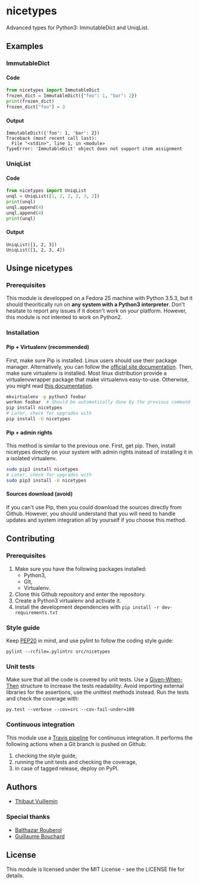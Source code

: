 # nicetypes

Advanced types for Python3: ImmutableDict and UniqList.

## Examples

### ImmutableDict

#### Code

```python
from nicetypes import ImmutableDict
frozen_dict = ImmutableDict({"foo": 1, "bar": 2})
print(frozen_dict)
frozen_dict["foo"] = 3
```

#### Output

```
ImmutableDict({'foo': 1, 'bar': 2})
Traceback (most recent call last):
  File "<stdin>", line 1, in <module>
TypeError: 'ImmutableDict' object does not support item assignment
```

### UniqList

#### Code

```python
from nicetypes import UniqList
unql = UniqList([1, 2, 2, 2, 3, 2])
print(unql)
unql.append(4)
unql.append(4)
print(unql)
```

#### Output

```
UniqList([1, 2, 3])
UniqList([1, 2, 3, 4])
```

## Usinge nicetypes

### Prerequisites

This module is developped on a Fedora 25 machine with Python 3.5.3, but it should theoritically run on **any system with a Python3 interpreter**. Don't hesitate to report any issues if it doesn't work on your platform. However, this module is not intented to work on Python2.

### Installation

#### Pip + Virtualenv (recommended)

First, make sure Pip is installed. Linux users should use their package manager. Alternatively, you can follow the [official site documentation](https://pip.pypa.io/en/stable/installing/). Then, make sure virtualenv is installed. Most linux distribution provide a virtualenvwrapper package that make virtualenvs easy-to-use. Otherwise, you might read [this documentation](https://virtualenv.pypa.io/en/stable/).

```bash
mkvirtualenv -p python3 foobar
workon foobar  # Should be automatically done by the previous command
pip install nicetypes
# Later, check for upgrades with
pip install -U nicetypes
```

#### Pip + admin rights

This method is similar to the previous one. First, get pip. Then, install nicetypes directly on your system with admin rights instead of installing it in a isolated virtualenv.

```bash
sudo pip3 install nicetypes
# Later, check for upgrades with
sudo pip3 install -U nicetypes
```

#### Sources download (avoid)

If you can't use Pip, then you could download the sources directly from Github. However, you should understand that you will need to handle updates and system integration all by yourself if you choose this method.

## Contributing

### Prerequisites

1. Make sure you have the following packages installed:
    - Python3,
    - Git,
    - Virtualenv.
2. Clone this Github repository and enter the repository.
3. Create a Python3 virtualenv and activate it.
4. Install the development dependencies with `pip install -r dev-requirements.txt`

### Style guide

Keep [PEP20](https://www.python.org/dev/peps/pep-0020/#the-zen-of-python) in mind, and use pylint to follow the coding style guide:

```
pylint --rcfile=.pylintrc src/nicetypes
```

### Unit tests

Make sure that all the code is covered by unit tests. Use a [Given-When-Then](https://github.com/cucumber/cucumber/wiki/Given-When-Then) structure to increase the tests readability. Avoid importing external libraries for the assertions, use the unittest methods instead. Run the tests and check the coverage with:

```
py.test --verbose --cov=src --cov-fail-under=100
```

### Continuous integration

This module use a [Travis pipeline](https://travis-ci.org/tvuillemin/nicetypes) for continuous integration. It performs the following actions when a Git branch is pushed on Github:
1. checking the style guide,
2. running the unit tests and checking the coverage,
3. in case of tagged release, deploy on PyPI.

## Authors

- [Thibaut Vuillemin](https://github.com/tvuillemin/)

### Special thanks

- [Balthazar Rouberol](https://github.com/brouberol)
- [Guillaume Bouchard](https://github.com/guibou)

## License

This module is licensed under the MIT License - see the LICENSE file for details.
